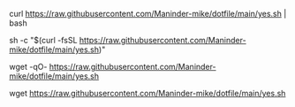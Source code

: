 curl https://raw.githubusercontent.com/Maninder-mike/dotfile/main/yes.sh | bash

sh -c "$(curl -fsSL https://raw.githubusercontent.com/Maninder-mike/dotfile/main/yes.sh)"

wget -qO- https://raw.githubusercontent.com/Maninder-mike/dotfile/main/yes.sh

wget https://raw.githubusercontent.com/Maninder-mike/dotfile/main/yes.sh
